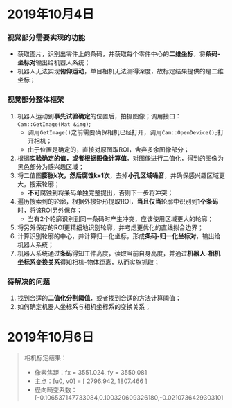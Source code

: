 # 2019年10月4日
### **视觉部分需要实现的功能**
* 获取图片，识别出零件上的条码，并获取每个零件中心的**二维坐标**，将**条码-坐标对**输出给机器人系统；
* 机器人无法实现**俯仰运动**，单目相机无法测得深度，故标定结果提供的是二维坐标；
### **视觉部分整体框架**
1. 机器人运动到**事先试验确定**的位置后，拍摄图像；调用接口：`Cam::GetImage(Mat &img)`;
    * 调用`GetImage()`之前需要确保相机已经打开，调用`Cam::OpenDevice();`打开相机；
    * 由于位置是确定的，直接对原图取ROI，舍弃多余图像部分；
2. 根据**实验确定的值，或者根据图像计算值**，对图像进行二值化，得到的图像为黑色部分为感兴趣区域；
3. 将二值图**膨胀k次，然后腐蚀k+1次**，去掉**小孔区域噪音**，并确保感兴趣区域更大，搜索轮廓；
    * **不可**腐蚀到将条码单独完整提出，否则下一步将冲突；
4. 遍历搜索到的轮廓，根据外接矩形提取ROI，**当且仅当**轮廓中识别到**1个条码**时，将该ROI另外保存；
    * 当有2个轮廓识别到同一条码时产生冲突，应该使用区域更大的轮廓；
5. 将另外保存的ROI更精细地识别轮廓，并考虑更优化的直线拟合边界；
6. 计算识别轮廓的中心，并计算归一化坐标，形成**条码-归一化坐标对**，输出给机器人系统；
7. 机器人系统通过**条码**得知工件高度，读取当前自身高度，并通过**机器人-相机坐标系变换关系**得知相机-物体距离，从而实施抓取；

### 待解决的问题
1. 找到合适的**二值化分割阈值**，或者找到合适的方法计算阈值；
2. 如何确定机器人坐标系与相机坐标系的变换关系；


# 2019年10月6日
> 相机标定结果：
> + 像素焦距：fx = 3551.024, fy = 3550.081
> + 主点：[u0, v0] = [ 2796.942, 1807.466 ]
> + 径向畸变系数：[-0.106537147733084,0.100320609326180,-0.021073642930310]  
